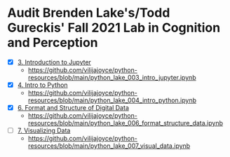 # Audit Brenden Lake's/Todd Gureckis' Fall 2021 Lab in Cognition and Perception
- [x] [3. Introduction to Jupyter](https://cims.nyu.edu/~brenden/courses/labincp/chapters/02/00-jupyter.html)
  - https://github.com/vilijajoyce/python-resources/blob/main/python_lake_003_intro_jupyter.ipynb  
- [x] [4. Intro to Python](https://cims.nyu.edu/~brenden/courses/labincp/chapters/03/00-python.html) 
  - https://github.com/vilijajoyce/python-resources/blob/main/python_lake_004_intro_python.ipynb  
- [x] [6. Format and Structure of Digital Data](https://cims.nyu.edu/~brenden/courses/labincp/chapters/05/00-data.html)
  - https://github.com/vilijajoyce/python-resources/blob/main/python_lake_006_format_structure_data.ipynb 
- [ ] [7. Visualizing Data](https://cims.nyu.edu/~brenden/courses/labincp/chapters/06/00-plots.html)
  - https://github.com/vilijajoyce/python-resources/blob/main/python_lake_007_visual_data.ipynb
